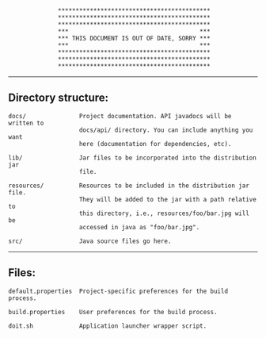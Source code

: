 
                  *******************************************
                  *******************************************
                  *******************************************
                  ***                                     ***
                  *** THIS DOCUMENT IS OUT OF DATE, SORRY ***
                  ***                                     ***
                  *******************************************
                  *******************************************
                  *******************************************

--------------------------------------------------------------------------------
Directory structure:
--------------------------------------------------------------------------------
    
    docs/               Project documentation. API javadocs will be written to 
                        docs/api/ directory. You can include anything you want
                        here (documentation for dependencies, etc).

    lib/                Jar files to be incorporated into the distribution jar
                        file.

    resources/          Resources to be included in the distribution jar file.
                        They will be added to the jar with a path relative to
                        this directory, i.e., resources/foo/bar.jpg will be
                        accessed in java as "foo/bar.jpg".

    src/                Java source files go here.

--------------------------------------------------------------------------------
Files:
--------------------------------------------------------------------------------

    default.properties  Project-specific preferences for the build process.

    build.properties    User preferences for the build process.
                    
    doit.sh             Application launcher wrapper script.
